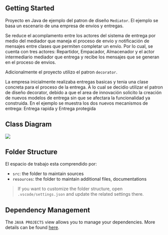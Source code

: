 ## Getting Started

Proyecto en Java de ejemplo del patron de diseño `Mediator`. El ejemplo se basa un escenario de una empresa de envios y entregas.

Se reduce el acomplamento entre los actores del sistema de entrega por medio del mediador que maneja el proceso de envio y notificación de mensajes entre clases que permiten completar un envio. Por lo cual, se cuenta con tres actores: Repartidor, Empacador, Almacenador y el actor intermediario mediador que entrega y recibe los mensajes que se generan en el proceso de envios.

Adicionalmente el proyecto utilizo el patron `decorator`.

La empresa inicialmente realizaba entregas basicas y tenia una clase concreta para el proceso de la entrega. A lo cual se decidio utilizar el patron de diseño decorator, debido a que el area de innovación solicito la creación de nuevos modelos de entrega sin que se afectara la funcionalidad ya construida. En el ejemplo se muestra los dos nuevos mecanismos de entrega: Entrega rapida y Entrega protegida

## Class Diagram

<img src="./src/resources/classDiagram.svg">

## Folder Structure

El espacio de trabajo esta comprendido por:

- `src`: the folder to maintain sources
- `resources`: the folder to maintain additional files, documentations

> If you want to customize the folder structure, open `.vscode/settings.json` and update the related settings there.

## Dependency Management

The `JAVA PROJECTS` view allows you to manage your dependencies. More details can be found [here](https://github.com/microsoft/vscode-java-dependency#manage-dependencies).
